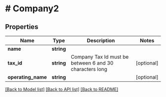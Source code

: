 # # Company2

## Properties

Name | Type | Description | Notes
------------ | ------------- | ------------- | -------------
**name** | **string** |  |
**tax_id** | **string** | Company Tax Id must be between 6 and 30 characters long | [optional]
**operating_name** | **string** |  | [optional]

[[Back to Model list]](../../README.md#models) [[Back to API list]](../../README.md#endpoints) [[Back to README]](../../README.md)
